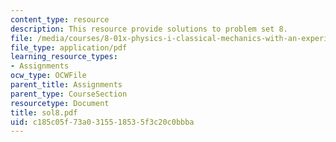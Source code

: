 ```yaml
---
content_type: resource
description: This resource provide solutions to problem set 8.
file: /media/courses/8-01x-physics-i-classical-mechanics-with-an-experimental-focus-fall-2002/c185c05f73a0315518535f3c20c0bbba_sol8.pdf
file_type: application/pdf
learning_resource_types:
- Assignments
ocw_type: OCWFile
parent_title: Assignments
parent_type: CourseSection
resourcetype: Document
title: sol8.pdf
uid: c185c05f-73a0-3155-1853-5f3c20c0bbba
---
```

